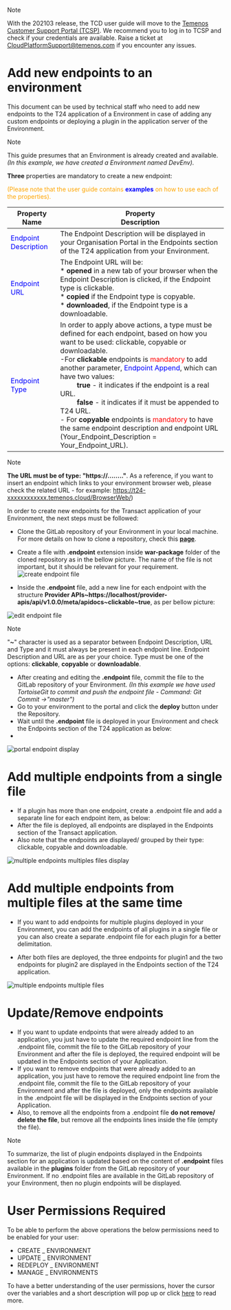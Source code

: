 > [!Note]
>  With the 202103 release, the  TCD user guide will move to the [Temenos Customer Support Portal (TCSP)](https://tcsp.temenos.com/TCD/Modules/TemenosContinuousDeployment/Overview/Overview.htm). We recommend you to log in to TCSP and check if your credentials are available. Raise a ticket at [CloudPlatformSupport@temenos.com](CloudPlatformSupport@temenos.com) if you encounter any issues.

# Add new endpoints to an environment #
This document can be used by technical staff who need to add new endpoints to the T24 application of a Environment in case of adding any custom endpoints or deploying a plugin in the application server of the Environment.

> [!Note]
> This guide presumes that an Environment is already created and available. *(In this example, we have created a Environment named DevEnv).*

**Three** properties are mandatory to create a new endpoint:

<span style="color:orange">(Please note that the user guide contains <span style="color:blue">**examples**</span> on how to use each of the properties).</span>

| Property Name        | Property <br />Description	|
|-					   |-		                |
|<span style="color:blue">Endpoint Description</span>  | The Endpoint Description will be displayed in your Organisation Portal in the Endpoints section of the T24 application from your Environment. |
|<span style="color:blue">Endpoint URL</span>          | The Endpoint URL will be: <br /> * **opened** in a new tab of your browser when the Endpoint Description is clicked, if the Endpoint type is clickable. <br /> * **copied** if the Endpoint type is copyable. <br />* **downloaded**, if the Endpoint type is a downloadable. |
|<span style="color:blue">Endpoint Type</span>          | In order to apply above actions, a type must be defined for each endpoint, based on how you want to be used: clickable, copyable or downloadable. <br />-For **clickable** endpoints is <span style="color:red">mandatory</span> to add another parameter, <span style="color:blue">Endpoint Append</span>, which can have two values:<br>&nbsp; &nbsp;&nbsp; &nbsp;&nbsp; &nbsp;**true** - it indicates if the endpoint is a real URL. <br />&nbsp; &nbsp;&nbsp; &nbsp;&nbsp; &nbsp;**false** - it indicates if it must be appended to T24 URL.<br />- For **copyable** endpoints is <span style="color:red">mandatory</span> to have the same endpoint description and endpoint URL (Your_Endpoint_Description = Your_Endpoint_URL). |


 > [!Note]
 > **The URL must be of type: "https://........"**.
 > As a reference, if you want to insert an endpoint which links to your environment browser web, please check the related URL - for example: https://t24-xxxxxxxxxxxx.temenos.cloud/BrowserWeb/)


In order to create new endpoints for the Transact application of your Environment, the next steps must be followed:
 - Clone the GitLab repository of your Environment in your local machine. For more details on how to clone a repository, check this **[page](http://documentation.temenos.cloud/home/techguides/deploy-an-update-to-an-existing-environment.html)**.

 - Create a file with **.endpoint** extension inside **war-package** folder of the cloned repository as in the bellow picture. The name of the file is not important, but it should be relevant for your requirement.
![create endpoint file](./images/endpoint-create.png)

 - Inside the **.endpoint** file, add a new line for each endpoint with the structure **Provider APIs~https://localhost/provider-apis/api/v1.0.0/meta/apidocs~clickable~true**, as per bellow picture:

 ![edit endpoint file](./images/app-endpoint-append.png)

 > [!Note]
 > "**~**" character is used as a separator between Endpoint Description, URL and Type and it must always be present in each endpoint line.
> Endpoint Description and URL are as per your choice. Type must be one of the options: **clickable**, **copyable** or **downloadable**.

 - After creating and editing the **.endpoint** file, commit the file to the GitLab repository of your Environment. *(In this example we have used TortoiseGit to commit and push the endpoint file - Command: Git Commit ->"master")*
 - Go to your environment to the portal and click the **deploy** button under the Repository.   
 - Wait until the **.endpoint** file is deployed in your Environment and check the Endpoints section of the T24 application as below:
 - 
 ![portal endpoint display](./images/endpoint-added.png)


# Add multiple endpoints from a single file #

 - If a plugin has more than one endpoint, create a .endpoint file and add a separate line for each endpoint item, as below:
 - After the file is deployed, all endpoints are displayed in the Endpoints section of the Transact application.
 - Also note that the endpoints are displayed/ grouped by their type: clickable, copyable and downloadable.

 ![multiple endpoints multiples files display](./images/app-endpoint-grouped.png)

# Add multiple endpoints from multiple files at the same time #
 - If you want to add endpoints for multiple plugins deployed in your Environment, you can add the endpoints of all plugins in a single file or you can also create a separate .endpoint file for each plugin for a better delimitation.


 - After both files are deployed, the three endpoints for plugin1 and the two endpoints for plugin2 are displayed in the Endpoints section of the T24 application.

 ![multiple endpoints multiple files](./images/endpoint-click.png)

# Update/Remove endpoints #
 - If you want to update endpoints that were already added to an application, you just have to update the required endpoint line from the .endpoint file, commit the file to the GitLab repository of your Environment and after the file is deployed, the required endpoint will be updated in the Endpoints section of your Application.
 - If you want to remove endpoints that were already added to an application, you just have to remove the required endpoint line from the .endpoint file, commit the file to the GitLab repository of your Environment and after the file is deployed, only the endpoints available in the .endpoint file will be displayed in the Endpoints section of your Application.
 - Also, to remove all the endpoints from a .endpoint file **do not remove/ delete the file**, but remove all the endpoints lines inside the file (empty the file).

 > [!Note]
 > To summarize, the list of plugin endpoints displayed in the Endpoints section for an application is updated based on the content of **.endpoint** files available in the **plugins** folder from the GitLab repository of your Environment. If no .endpoint files are available in the GitLab repository of your Environment, then no plugin endpoints will be displayed.

# User Permissions Required
To be able to perform the above operations the below permissions need to be enabled for your user:


- CREATE _ ENVIRONMENT
- UPDATE _ ENVIRONMENT
- REDEPLOY _ ENVIRONMENT
- MANAGE _ ENVIRONMENTS 

To have a better understanding of the user permissions, hover the cursor over the variables and a short description will pop up or click [here](http://documentation.temenos.cloud/home/techguides/user-permissions) to read more.
